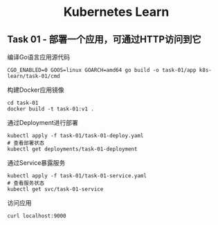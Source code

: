 <h1 align="center">Kubernetes Learn</h1>

## Task 01 - 部署一个应用，可通过HTTP访问到它

编译Go语言应用源代码

```shell
CGO_ENABLED=0 GOOS=linux GOARCH=amd64 go build -o task-01/app k8s-learn/task-01/cmd
```

构建Docker应用镜像

```shell
cd task-01
docker build -t task-01:v1 .
```

通过Deployment进行部署

```shell
kubectl apply -f task-01/task-01-deploy.yaml
# 查看部署状态
kubectl get deployments/task-01-deployment
```

通过Service暴露服务

```shell
kubectl apply -f task-01/task-01-service.yaml
# 查看服务状态
kubectl get svc/task-01-service
```

访问应用

```shell
curl localhost:9000
```


